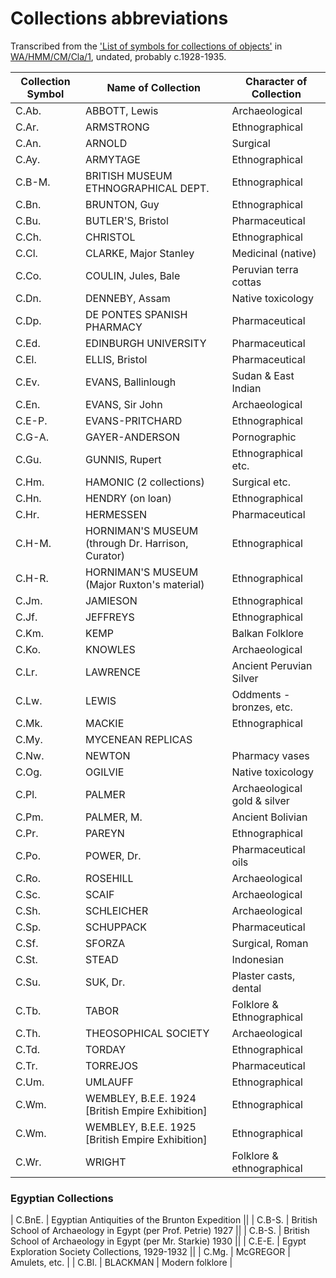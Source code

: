 # Collections abbreviations

Transcribed from the ['List of symbols for collections of objects'](https://wellcomecollection.org/works/rrbp6gd5/items?canvas=24) in [WA/HMM/CM/Cla/1](https://wellcomecollection.org/works/rrbp6gd5), undated, probably c.1928-1935.

| Collection Symbol | Name of Collection | Character of Collection |
| -------- | --------- | -------- |
| C.Ab. | ABBOTT, Lewis | Archaeological |
| C.Ar. | ARMSTRONG | Ethnographical |
| C.An. | ARNOLD | Surgical |
| C.Ay. | ARMYTAGE | Ethnographical |
| C.B-M. | BRITISH MUSEUM ETHNOGRAPHICAL DEPT. | Ethnographical |
| C.Bn. | BRUNTON, Guy | Ethnographical |
| C.Bu. | BUTLER'S, Bristol | Pharmaceutical |
| C.Ch. | CHRISTOL | Ethnographical |
| C.Cl. | CLARKE, Major Stanley | Medicinal (native) |
| C.Co. | COULIN, Jules, Bale | Peruvian terra cottas |
| C.Dn. | DENNEBY, Assam | Native toxicology |
| C.Dp. | DE PONTES SPANISH PHARMACY | Pharmaceutical |
| C.Ed. | EDINBURGH UNIVERSITY | Pharmaceutical |
| C.El. | ELLIS, Bristol | Pharmaceutical |
| C.Ev. | EVANS, Ballinlough | Sudan & East Indian |
| C.En. | EVANS, Sir John | Archaeological |
| C.E-P. | EVANS-PRITCHARD | Ethnographical |
| C.G-A. | GAYER-ANDERSON | Pornographic |
| C.Gu. | GUNNIS, Rupert | Ethnographical etc. |
| C.Hm. | HAMONIC (2 collections) | Surgical etc. |
| C.Hn. | HENDRY (on loan) | Ethnographical |
| C.Hr. | HERMESSEN | Pharmaceutical |
| C.H-M. | HORNIMAN'S MUSEUM (through Dr. Harrison, Curator) | Ethnographical |
| C.H-R. | HORNIMAN'S MUSEUM (Major Ruxton's material) | Ethnographical |
| C.Jm. | JAMIESON | Ethnographical |
| C.Jf. | JEFFREYS | Ethnographical |
| C.Km. | KEMP | Balkan Folklore |
| C.Ko. | KNOWLES | Archaeological |
| C.Lr. | LAWRENCE | Ancient Peruvian Silver |
| C.Lw. | LEWIS | Oddments - bronzes, etc. |
| C.Mk. | MACKIE | Ethnographical |
| C.My. | MYCENEAN REPLICAS | |
| C.Nw. | NEWTON | Pharmacy vases |
| C.Og. | OGILVIE | Native toxicology |
| C.Pl. | PALMER | Archaeological gold & silver |
| C.Pm. | PALMER, M. | Ancient Bolivian |
| C.Pr. | PAREYN | Ethnographical |
| C.Po. | POWER, Dr. | Pharmaceutical oils |
| C.Ro. | ROSEHILL | Archaeological |
| C.Sc. | SCAIF | Archaeological |
| C.Sh. | SCHLEICHER | Archaeological |
| C.Sp. | SCHUPPACK | Pharmaceutical |
| C.Sf. | SFORZA | Surgical, Roman |
| C.St. | STEAD | Indonesian |
| C.Su. | SUK, Dr. | Plaster casts, dental |
| C.Tb. | TABOR | Folklore & Ethnographical |
| C.Th. | THEOSOPHICAL SOCIETY | Archaeological |
| C.Td. | TORDAY | Ethnographical |
| C.Tr. | TORREJOS | Pharmaceutical |
| C.Um. | UMLAUFF | Ethnographical |
| C.Wm. | WEMBLEY, B.E.E. 1924 [British Empire Exhibition] | Ethnographical |
| C.Wm. | WEMBLEY, B.E.E. 1925 [British Empire Exhibition] | Ethnographical |
| C.Wr. | WRIGHT | Folklore & ethnographical |

### Egyptian Collections
| C.BnE. | Egyptian Antiquities of the Brunton Expedition ||
| C.B-S. | British School of Archaeology in Egypt (per Prof. Petrie) 1927 ||
| C.B-S. | British School of Archaeology in Egypt (per Mr. Starkie) 1930 ||
| C.E-E. | Egypt Exploration Society Collections, 1929-1932 ||
| C.Mg. | McGREGOR | Amulets, etc. |
| C.Bl. | BLACKMAN | Modern folklore |
